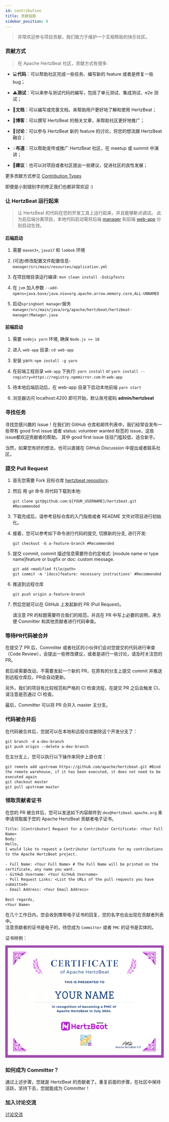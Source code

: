 ```yaml
---
id: contribution  
title: 贡献指南
sidebar_position: 0
---
```


<!--
Licensed to the Apache Software Foundation (ASF) under one or more
contributor license agreements.  See the NOTICE file distributed with
this work for additional information regarding copyright ownership.
The ASF licenses this file to You under the Apache License, Version 2.0
(the "License"); you may not use this file except in compliance with
the License.  You may obtain a copy of the License at

https://www.apache.org/licenses/LICENSE-2.0

Unless required by applicable law or agreed to in writing, software
distributed under the License is distributed on an "AS IS" BASIS,
WITHOUT WARRANTIES OR CONDITIONS OF ANY KIND, either express or implied.
See the License for the specific language governing permissions and
limitations under the License.
-->

> 非常欢迎参与项目贡献，我们致力于维护一个互相帮助的快乐社区。

### 贡献方式

> 在 Apache HertzBeat 社区，贡献方式有很多:

- 💻**代码**：可以帮助社区完成一些任务、编写新的 feature 或者是修复一些 bug；

- ⚠️**测试**：可以来参与测试代码的编写，包括了单元测试、集成测试、e2e 测试；

- 📖**文档**：可以编写或完善文档，来帮助用户更好地了解和使用 HertzBeat；

- 📝**博客**：可以撰写 HertzBeat 的相关文章，来帮助社区更好地推广；

- 🤔**讨论**：可以参与 HertzBeat 新的 feature 的讨论，将您的想法跟 HertzBeat 融合；

- 💡**布道**：可以帮助宣传或推广 HertzBeat 社区，在 meetup 或 summit 中演讲；

- 💬**建议**：也可以对项目或者社区提出一些建议，促进社区的良性发展；

更多贡献方式参见 [Contribution Types](https://allcontributors.org/docs/en/emoji-key)

即便是小到错别字的修正我们也都非常欢迎 :)

### 让 HertzBeat 运行起来

> 让 HertzBeat 的代码在您的开发工具上运行起来，并且能够断点调试。
> 此为前后端分离项目，本地代码启动需将后端 [manager](https://github.com/apache/hertzbeat/tree/master/hertzbeat-manager) 和前端 [web-app](https://github.com/apache/hertzbeat/tree/master/web-app) 分别启动生效。

#### 后端启动

1. 需要 `maven3+`, `java17` 和 `lombok` 环境

2. (可选)修改配置文件配置信息-`manager/src/main/resources/application.yml`

3. 在项目根目录运行编译: `mvn clean install -DskipTests`

4. 在 `jvm` 加入参数 `--add-opens=java.base/java.nio=org.apache.arrow.memory.core,ALL-UNNAMED`

5. 启动`springboot manager`服务 `manager/src/main/java/org/apache/hertzbeat/hertzbeat-manager/Manager.java`

#### 前端启动

1. 需要 `nodejs yarn` 环境, 确保 `Node.js >= 18`

2. 进入 `web-app` 目录: `cd web-app`

3. 安装 yarn: `npm install -g yarn`

4. 在前端工程目录 `web-app` 下执行: `yarn install` or `yarn install --registry=https://registry.npmmirror.com` in `web-app`

5. 待本地后端启动后，在 web-app 目录下启动本地前端 `yarn start`

6. 浏览器访问 localhost:4200 即可开始，默认账号密码 **admin/hertzbeat**

### 寻找任务

寻找您感兴趣的 Issue！在我们的 GitHub 仓库和邮件列表中，我们经常会发布一些带有 good first issue 或者 status: volunteer wanted 标签的 issue，这些issue都欢迎贡献者的帮助。
其中 good first issue 往往门槛较低、适合新手。

当然，如果您有好的想法，也可以直接在 GitHub Discussion 中提出或者联系社区。

### 提交 Pull Request

1. 首先您需要 Fork 目标仓库 [hertzbeat repository](https://github.com/apache/hertzbeat).
2. 然后 用 git 命令 将代码下载到本地:

    ```shell
    git clone git@github.com:${YOUR_USERNAME}/hertzbeat.git #Recommended  
    ```

3. 下载完成后，请参考目标仓库的入门指南或者 README 文件对项目进行初始化。
4. 接着，您可以参考如下命令进行代码的提交, 切换新的分支, 进行开发:

    ```shell
    git checkout -b a-feature-branch #Recommended  
    ```

5. 提交 commit, commit 描述信息需要符合约定格式: [module name or type name]feature or bugfix or doc: custom message.

    ```shell
    git add <modified file/path> 
    git commit -m '[docs]feature: necessary instructions' #Recommended 
    ```

6. 推送到远程仓库

    ```shell
    git push origin a-feature-branch   
    ```

7. 然后您就可以在 GitHub 上发起新的 PR (Pull Request)。

    请注意 PR 的标题需要符合我们的规范，并且在 PR 中写上必要的说明，来方便 Committer 和其他贡献者进行代码审查。

### 等待PR代码被合并

在提交了 PR 后，Committer 或者社区的小伙伴们会对您提交的代码进行审查（Code Review），会提出一些修改建议，或者是进行一些讨论，请及时关注您的PR。

若后续需要改动，不需要发起一个新的 PR，在原有的分支上提交 commit 并推送到远程仓库后，PR会自动更新。

另外，我们的项目有比较规范和严格的 CI 检查流程，在提交 PR 之后会触发 CI，请注意是否通过 CI 检查。

最后，Committer 可以将 PR 合并入 master 主分支。

### 代码被合并后

在代码被合并后，您就可以在本地和远程仓库删除这个开发分支了：

```shell
git branch -d a-dev-branch
git push origin --delete a-dev-branch
```

在主分支上，您可以执行以下操作来同步上游仓库：

```shell
git remote add upstream https://github.com/apache/hertzbeat.git #Bind the remote warehouse, if it has been executed, it does not need to be executed again
git checkout master 
git pull upstream master
```

### 领取贡献者证书

在您的 PR 被合并后，您可以发送如下内容邮件到 `dev@hertzbeat.apache.org` 来申请领取属于您的 Apache HertzBeat 贡献者电子证书。

```
Title: [Contributor] Request for a Contributor Certificate: <Your Full Name>
Body:
Hello,
I would like to request a Contributor Certificate for my contributions to the Apache HertzBeat project.

- Full Name: <Your Full Name> # The Full Name will be printed on the certificate, any name you want.
- GitHub Username: <Your GitHub Username>
- Pull Request Links: <List the URLs of the pull requests you have submitted>
- Email Address: <Your Email Address>

Best regards,
<Your Name>
```

在几个工作日内，您会收到携带电子证书的回复，您的名字也会出现在贡献者列表中。    
注意贡献者的证书是电子的，待您成为 `Committer` 或者 `PMC` 的证书是实体的。

证书样例：

![cert](/img/docs/hertzbeat-cert.png)

### 如何成为 Committer？

通过上述步骤，您就是 HertzBeat 的贡献者了。重复前面的步骤，在社区中保持活跃，坚持下去，您就能成为 Committer！

### 加入讨论交流

[讨论交流](contact)
